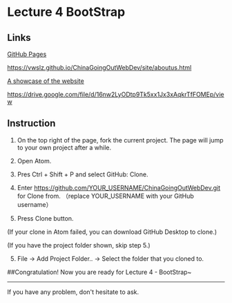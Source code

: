 # Lecture 4 BootStrap

## Links

[GitHub Pages](https://vwslz.github.io/ChinaGoingOutWebDev/site/aboutus.html)

https://vwslz.github.io/ChinaGoingOutWebDev/site/aboutus.html

[A showcase of the website](https://drive.google.com/file/d/16nw2LyODtp9Tk5xx1Jx3xAqkrTfFOMEp/view)

https://drive.google.com/file/d/16nw2LyODtp9Tk5xx1Jx3xAqkrTfFOMEp/view


## Instruction

1. On the top right of the page, fork the current project. The page will jump to your own project after a while.

2. Open Atom.

2. Pres Ctrl + Shift + P and select GitHub: Clone.

3. Enter https://github.com/YOUR_USERNAME/ChinaGoingOutWebDev.git for Clone from. （replace YOUR_USERNAME with your GitHub username）

4. Press Clone button.

(If your clone in Atom failed, you can download GitHub Desktop to clone.)

(If you have the project folder shown, skip step 5.)

5. File -> Add Project Folder.. -> Select the folder that you cloned to.

##Congratulation! Now you are ready for Lecture 4 - BootStrap~

---

If you have any problem, don't hesitate to ask.
